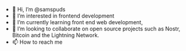 - 👋 Hi, I’m @samspuds
- 👀 I’m interested in frontend development
- 🌱 I’m currently learning front end web development,
- 💞️ I’m looking to collaborate on open source projects such as Nostr, Bitcoin and the Lightning Network.
- 📫 How to reach me 

<!---
samspuds/samspuds is a ✨ special ✨ repository because its `README.md` (this file) appears on your GitHub profile.
You can click the Preview link to take a look at your changes.
--->
